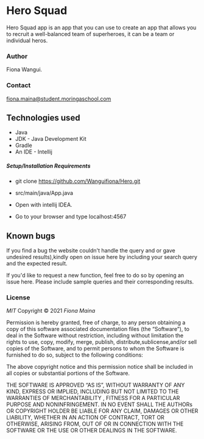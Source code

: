 # Hero Squad

Hero Squad app is an app that you can use to create an app that allows you to recruit a well-balanced team of superheroes, it can be a team or individual heros.

### Author

Fiona Wangui.

### Contact

fiona.maina@student.moringaschool.com

## Technologies used
* Java
* JDK - Java Development Kit
* Gradle
* An IDE - Intellij

##### Setup/Installation Requirements
* git clone https://github.com/Wanguifiona/Hero.git

* src/main/java/App.java

* Open with intellij IDEA.

* Go to your browser and type localhost:4567

## Known bugs

If you find a bug the website couldn't handle the query and or gave undesired results),kindly open on issue here by including your search query and the expected result.

If you'd like to request a new function, feel free to do so by opening an issue here. Please include sample queries and their corresponding results.

### License

*MIT*
Copyright © 2021 *Fiona Maina*

Permission is hereby granted, free of charge, to any person obtaining a copy of this software associated documentation files (the “Software”), to deal in the Software without restriction, including without limitation the rights to use, copy, modify, merge, publish, distribute,sublicense,and/or sell copies of the Software, and to permit persons to whom the Software is furnished to do so, subject to the following conditions:

The above copyright notice and this permission notice shall be included in all copies or substantial portions of the Software.

THE SOFTWARE IS APPROVED “AS IS”, WITHOUT WARRANTY OF ANY KIND, EXPRESS OR IMPLIED, INCLUDING BUT NOT LIMITED TO THE WARRANTIES OF MERCHANTABILITY , FITNESS FOR A PARTICULAR PURPOSE AND NONINFRINGEMENT. IN NO EVENT SHALL THE AUTHORs OR COPYRIGHT HOLDER BE LIABLE FOR ANY CLAIM, DAMAGES OR OTHER LIABILITY, WHETHER IN AN ACTION OF CONTRACT, TORT OR OTHERWISE, ARISING FROM, OUT OF OR IN CONNECTION WITH THE SOFTWARE OR THE USE OR OTHER DEALINGS IN THE SOFTWARE.
